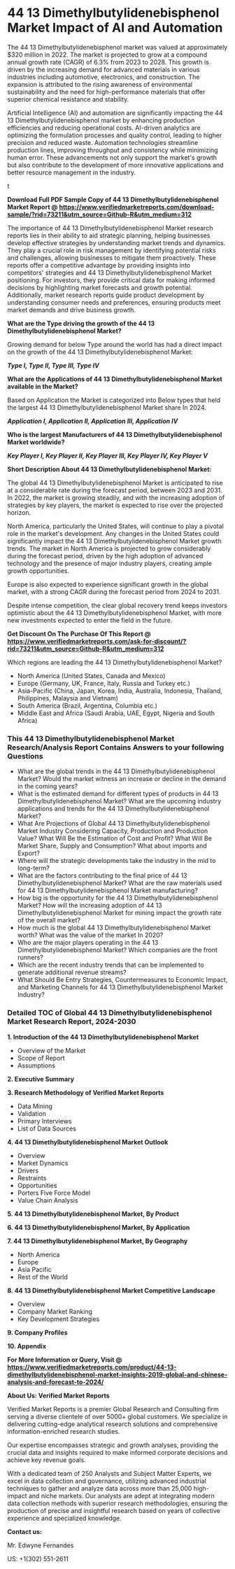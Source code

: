 <meta name="title" content="Global 44 13 Dimethylbutylidenebisphenol Market Impact of AI and Automation"><meta name="description" content="The 44 13 Dimethylbutylidenebisphenol market was valued at approximately $320 million in 2022. The market is projected to grow at a compound annual growth rate (CAGR) "><meta name="title" content="44 13 Dimethylbutylidenebisphenol Market Size, Share, Scope, Trends, Growth, Opportunities, Analysis, Forecast"><h1>44 13 Dimethylbutylidenebisphenol Market Impact of AI and Automation</h1><p>The 44 13 Dimethylbutylidenebisphenol market was valued at approximately $320 million in 2022. The market is projected to grow at a compound annual growth rate (CAGR) of 6.3% from 2023 to 2028. This growth is driven by the increasing demand for advanced materials in various industries including automotive, electronics, and construction. The expansion is attributed to the rising awareness of environmental sustainability and the need for high-performance materials that offer superior chemical resistance and stability.</p><p>Artificial Intelligence (AI) and automation are significantly impacting the 44 13 Dimethylbutylidenebisphenol market by enhancing production efficiencies and reducing operational costs. AI-driven analytics are optimizing the formulation processes and quality control, leading to higher precision and reduced waste. Automation technologies streamline production lines, improving throughput and consistency while minimizing human error. These advancements not only support the market's growth but also contribute to the development of more innovative applications and better resource management in the industry.</p>t</p><p id="" class=""><strong>Download Full PDF Sample Copy of 44 13 Dimethylbutylidenebisphenol Market Report @ <a href="https://www.verifiedmarketreports.com/download-sample/?rid=73211&utm_source=Github-R&utm_medium=312" target="_blank">https://www.verifiedmarketreports.com/download-sample/?rid=73211&utm_source=Github-R&utm_medium=312</a></strong></p><p>The importance of&nbsp;44 13 Dimethylbutylidenebisphenol Market research reports lies in their ability to aid strategic planning, helping businesses develop effective strategies by understanding market trends and dynamics. They play a crucial role in risk management by identifying potential risks and challenges, allowing businesses to mitigate them proactively. These reports offer a competitive advantage by providing insights into competitors' strategies and 44 13 Dimethylbutylidenebisphenol Market positioning. For investors, they provide critical data for making informed decisions by highlighting market forecasts and growth potential. Additionally, market research reports guide product development by understanding consumer needs and preferences, ensuring products meet market demands and drive business growth.</p><p><strong>What are the&nbsp;Type driving the growth of the 44 13 Dimethylbutylidenebisphenol Market?</strong></p><p id="" class="">Growing demand for below Type around the world has had a direct impact on the growth of the 44 13 Dimethylbutylidenebisphenol Market:</p><em><strong>Type I, Type II, Type III, Type IV</strong></em></p><strong>What are the&nbsp;Applications&nbsp;of 44 13 Dimethylbutylidenebisphenol Market available in the Market?</strong></p><p id="" class="">Based on Application the Market is categorized into Below types that held the largest 44 13 Dimethylbutylidenebisphenol Market share In 2024.</p><em><strong>Application I, Application II, Application III, Application IV</strong></em></p><strong>Who is the largest Manufacturers of 44 13 Dimethylbutylidenebisphenol Market worldwide?</strong></p><p><em><strong>Key Player I, Key Player II, Key Player III, Key Player IV, Key Player V</strong></em></p><p id="" class=""><strong>Short Description About 44 13 Dimethylbutylidenebisphenol Market:</strong></p><p>The global 44 13 Dimethylbutylidenebisphenol Market is anticipated to rise at a considerable rate during the forecast period, between 2023 and 2031. In 2022, the market is growing steadily, and with the increasing adoption of strategies by key players, the market is expected to rise over the projected horizon.</p><p>North America, particularly the United States, will continue to play a pivotal role in the market's development. Any changes in the United States could significantly impact the 44 13 Dimethylbutylidenebisphenol Market growth trends. The market in North America is projected to grow considerably during the forecast period, driven by the high adoption of advanced technology and the presence of major industry players, creating ample growth opportunities.</p><p>Europe is also expected to experience significant growth in the global market, with a strong CAGR during the forecast period from 2024 to 2031.</p><p>Despite intense competition, the clear global recovery trend keeps investors optimistic about the 44 13 Dimethylbutylidenebisphenol Market, with more new investments expected to enter the field in the future.</p><p id="" class=""><strong>Get Discount On The Purchase Of This Report @ <a href="https://www.verifiedmarketreports.com/ask-for-discount/?rid=73211&utm_source=Github-R&utm_medium=312" target="_blank">https://www.verifiedmarketreports.com/ask-for-discount/?rid=73211&utm_source=Github-R&utm_medium=312</a></strong></p>Which regions are leading the 44 13 Dimethylbutylidenebisphenol Market?</p><ul><li>North America (United States, Canada and Mexico)</li><li>Europe (Germany, UK, France, Italy, Russia and Turkey etc.)</li><li>Asia-Pacific (China, Japan, Korea, India, Australia, Indonesia, Thailand, Philippines, Malaysia and Vietnam)</li><li>South America (Brazil, Argentina, Columbia etc.)</li><li>Middle East and Africa (Saudi Arabia, UAE, Egypt, Nigeria and South Africa)</li></ul><h3 id="" class="">This 44 13 Dimethylbutylidenebisphenol Market Research/Analysis Report Contains Answers to your following Questions</h3><ul><li>What are the global trends in the 44 13 Dimethylbutylidenebisphenol Market? Would the market witness an increase or decline in the demand in the coming years?</li><li>What is the estimated demand for different types of products in 44 13 Dimethylbutylidenebisphenol Market? What are the upcoming industry applications and trends for the 44 13 Dimethylbutylidenebisphenol Market?</li><li>What Are Projections of Global 44 13 Dimethylbutylidenebisphenol Market Industry Considering Capacity, Production and Production Value? What Will Be the Estimation of Cost and Profit? What Will Be Market Share, Supply and Consumption? What about imports and Export?</li><li>Where will the strategic developments take the industry in the mid to long-term?</li><li>What are the factors contributing to the final price of 44 13 Dimethylbutylidenebisphenol Market? What are the raw materials used for 44 13 Dimethylbutylidenebisphenol Market manufacturing?</li><li>How big is the opportunity for the 44 13 Dimethylbutylidenebisphenol Market? How will the increasing adoption of 44 13 Dimethylbutylidenebisphenol Market for mining impact the growth rate of the overall market?</li><li>How much is the global 44 13 Dimethylbutylidenebisphenol Market worth? What was the value of the market In 2020?</li><li>Who are the major players operating in the 44 13 Dimethylbutylidenebisphenol Market? Which companies are the front runners?</li><li>Which are the recent industry trends that can be implemented to generate additional revenue streams?</li><li>What Should Be Entry Strategies, Countermeasures to Economic Impact, and Marketing Channels for 44 13 Dimethylbutylidenebisphenol Market Industry?</li></ul><h3 id="" class="">Detailed TOC of Global 44 13 Dimethylbutylidenebisphenol Market Research Report, 2024-2030</h3><p id="" class=""><strong>1. Introduction of the 44 13 Dimethylbutylidenebisphenol Market</strong></p><ul><li>Overview of the Market</li><li>Scope of Report</li><li>Assumptions</li></ul><p id="" class=""><strong>2. Executive Summary</strong></p><p id="" class=""><strong>3. Research Methodology of Verified Market Reports</strong></p><ul><li>Data Mining</li><li>Validation</li><li>Primary Interviews</li><li>List of Data Sources</li></ul><p id="" class=""><strong>4. 44 13 Dimethylbutylidenebisphenol Market Outlook</strong></p><ul><li>Overview</li><li>Market Dynamics</li><li>Drivers</li><li>Restraints</li><li>Opportunities</li><li>Porters Five Force Model</li><li>Value Chain Analysis</li></ul><p id="" class=""><strong>5. 44 13 Dimethylbutylidenebisphenol Market, By Product</strong></p><p id="" class=""><strong>6. 44 13 Dimethylbutylidenebisphenol Market, By Application</strong></p><p id="" class=""><strong>7. 44 13 Dimethylbutylidenebisphenol Market, By Geography</strong></p><ul><li>North America</li><li>Europe</li><li>Asia Pacific</li><li>Rest of the World</li></ul><p id="" class=""><strong>8. 44 13 Dimethylbutylidenebisphenol Market Competitive Landscape</strong></p><ul><li>Overview</li><li>Company Market Ranking</li><li>Key Development Strategies</li></ul><p id="" class=""><strong>9. Company Profiles</strong></p><p id="" class=""><strong>10. Appendix</strong></p><p id="" class=""><strong>For More Information or Query, Visit @ <a href="https://www.verifiedmarketreports.com/product/44-13-dimethylbutylidenebisphenol-market-insights-2019-global-and-chinese-analysis-and-forecast-to-2024/" target="_blank">https://www.verifiedmarketreports.com/product/44-13-dimethylbutylidenebisphenol-market-insights-2019-global-and-chinese-analysis-and-forecast-to-2024/</a></strong></p><p id="" class=""><strong>About Us: Verified Market Reports</strong></p><p id="" class="">Verified Market Reports is a premier Global Research and Consulting firm serving a diverse clientele of over 5000+ global customers. We specialize in delivering cutting-edge analytical research solutions and comprehensive information-enriched research studies.</p><p id="" class="">Our expertise encompasses strategic and growth analyses, providing the crucial data and insights required to make informed corporate decisions and achieve key revenue goals.</p><p id="" class="">With a dedicated team of 250 Analysts and Subject Matter Experts, we excel in data collection and governance, utilizing advanced industrial techniques to gather and analyze data across more than 25,000 high-impact and niche markets. Our analysts are adept at integrating modern data collection methods with superior research methodologies, ensuring the production of precise and insightful research based on years of collective experience and specialized knowledge.</p><p id="" class=""><strong>Contact us:</strong></p><p id="" class="">Mr. Edwyne Fernandes</p><p id="" class="">US: +1(302) 551-2611</p>